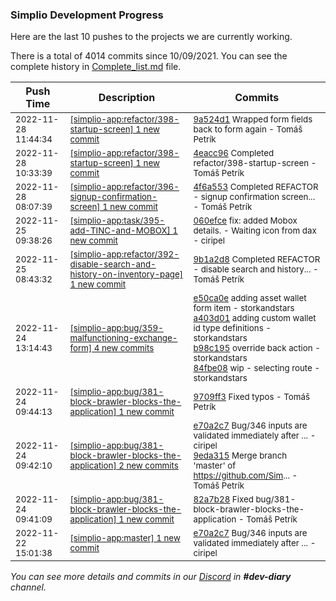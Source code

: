 
### Simplio Development Progress

Here are the last 10 pushes to the projects we are currently working.

There is a total of 4014 commits since 10/09/2021. You can see the complete history in
 [Complete_list.md](Complete_list.md) file.

| Push Time | Description | Commits |
| --- | --- | --- |
| <sub>2022-11-28 11:44:34</sub> | <sub>[[simplio-app:refactor/398\-startup\-screen] 1 new commit](https://github.com/SimplioOfficial/simplio-app/commit/9a524d1f1790356bb8d5ee4df46a14c47d4c78fb)</sub> | <sub>[9a524d1](https://github.com/SimplioOfficial/simplio-app/commit/9a524d1f1790356bb8d5ee4df46a14c47d4c78fb) Wrapped form fields back to form again - Tomáš Petrík</sub> |
| <sub>2022-11-28 10:33:39</sub> | <sub>[[simplio-app:refactor/398\-startup\-screen] 1 new commit](https://github.com/SimplioOfficial/simplio-app/commit/4eacc9619f181c9d6c4e5b0db831c4e1aa48bde1)</sub> | <sub>[4eacc96](https://github.com/SimplioOfficial/simplio-app/commit/4eacc9619f181c9d6c4e5b0db831c4e1aa48bde1) Completed refactor/398-startup-screen - Tomáš Petrík</sub> |
| <sub>2022-11-28 08:07:39</sub> | <sub>[[simplio-app:refactor/396\-signup\-confirmation\-screen] 1 new commit](https://github.com/SimplioOfficial/simplio-app/commit/4f6a55304fb8c5ce6df776df0c87129566d0e877)</sub> | <sub>[4f6a553](https://github.com/SimplioOfficial/simplio-app/commit/4f6a55304fb8c5ce6df776df0c87129566d0e877) Completed REFACTOR - signup confirmation screen... - Tomáš Petrík</sub> |
| <sub>2022-11-25 09:38:26</sub> | <sub>[[simplio-app:task/395\-add\-TINC\-and\-MOBOX] 1 new commit](https://github.com/SimplioOfficial/simplio-app/commit/060efcea75a89b6b564429608aecf1d4396b6820)</sub> | <sub>[060efce](https://github.com/SimplioOfficial/simplio-app/commit/060efcea75a89b6b564429608aecf1d4396b6820) fix: added Mobox details. - Waiting icon from dax - ciripel</sub> |
| <sub>2022-11-25 08:43:32</sub> | <sub>[[simplio-app:refactor/392\-disable\-search\-and\-history\-on\-inventory\-page] 1 new commit](https://github.com/SimplioOfficial/simplio-app/commit/9b1a2d80f57ac6fd57a8c1c1a671e2ac27d046e3)</sub> | <sub>[9b1a2d8](https://github.com/SimplioOfficial/simplio-app/commit/9b1a2d80f57ac6fd57a8c1c1a671e2ac27d046e3) Completed REFACTOR - disable search and history... - Tomáš Petrík</sub> |
| <sub>2022-11-24 13:14:43</sub> | <sub>[[simplio-app:bug/359\-malfunctioning\-exchange\-form] 4 new commits](https://github.com/SimplioOfficial/simplio-app/compare/e7fc87962c23...84fbe085ff27)</sub> | <sub>[e50ca0e](https://github.com/SimplioOfficial/simplio-app/commit/e50ca0e361ecd4074e673c853d3fef6760092cde) adding asset wallet form item - storkandstars<br>[a403d01](https://github.com/SimplioOfficial/simplio-app/commit/a403d014f981ced37df5f8bb166fbf9e88eebe12) adding custom wallet id type definitions - storkandstars<br>[b98c195](https://github.com/SimplioOfficial/simplio-app/commit/b98c195cacfccdf3fcb007867d12004e75d481a1) override back action - storkandstars<br>[84fbe08](https://github.com/SimplioOfficial/simplio-app/commit/84fbe085ff27fc3f03fa678491583181fb3e2d39) wip - selecting route - storkandstars</sub> |
| <sub>2022-11-24 09:44:13</sub> | <sub>[[simplio-app:bug/381\-block\-brawler\-blocks\-the\-application] 1 new commit](https://github.com/SimplioOfficial/simplio-app/commit/9709ff3fdd62eea9808a673453ef04d4f3c3c92f)</sub> | <sub>[9709ff3](https://github.com/SimplioOfficial/simplio-app/commit/9709ff3fdd62eea9808a673453ef04d4f3c3c92f) Fixed typos - Tomáš Petrík</sub> |
| <sub>2022-11-24 09:42:10</sub> | <sub>[[simplio-app:bug/381\-block\-brawler\-blocks\-the\-application] 2 new commits](https://github.com/SimplioOfficial/simplio-app/compare/82a7b28356f8...9eda31575537)</sub> | <sub>[e70a2c7](https://github.com/SimplioOfficial/simplio-app/commit/e70a2c7662859632e0d255447cca3e5f6bf3379d) Bug/346 inputs are validated immediately after ... - ciripel<br>[9eda315](https://github.com/SimplioOfficial/simplio-app/commit/9eda315755377a14309928d26dadc0bfea3558c5) Merge branch 'master' of https://github.com/Sim... - Tomáš Petrík</sub> |
| <sub>2022-11-24 09:41:09</sub> | <sub>[[simplio-app:bug/381\-block\-brawler\-blocks\-the\-application] 1 new commit](https://github.com/SimplioOfficial/simplio-app/commit/82a7b28356f812d0b52f2e6120c802cad13746ca)</sub> | <sub>[82a7b28](https://github.com/SimplioOfficial/simplio-app/commit/82a7b28356f812d0b52f2e6120c802cad13746ca) Fixed bug/381-block-brawler-blocks-the-application - Tomáš Petrík</sub> |
| <sub>2022-11-22 15:01:38</sub> | <sub>[[simplio-app:master] 1 new commit](https://github.com/SimplioOfficial/simplio-app/commit/e70a2c7662859632e0d255447cca3e5f6bf3379d)</sub> | <sub>[e70a2c7](https://github.com/SimplioOfficial/simplio-app/commit/e70a2c7662859632e0d255447cca3e5f6bf3379d) Bug/346 inputs are validated immediately after ... - ciripel</sub> |

_You can see more details and commits in our [Discord](https://discord.gg/aKhjuwZmdP) in **#dev-diary** channel._

